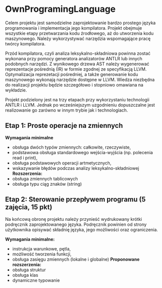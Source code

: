 # OwnProgramingLanguage
Celem projektu jest samodzielne zaprojektowanie bardzo prostego języka programowania i implementacja jego kompilatora. Projekt obejmuje wszystkie etapy przetwarzania kodu źrodłowego, aż do utworzenia kodu maszynowego. Należy wykorzystywać narzędzia wspomagające pracę twórcy kompilatora.

Przód kompilatora, czyli analiza leksykalno-składniowa powinna zostać wykonana przy pomocy generatora analizatorów ANTLR lub innych podobnych narzędzi. Z wynikowego drzewa AST należy wygenerować reprezentacje pośrednią (IR) w formie zgodnej ze specyfikacją LLVM. Optymalizacja reprezetacji pośredniej, a także generowanie kodu maszynowego wykonają narzędzie dostępne w LLVM. Wiedza niezbędna do realizacji projektu będzie szczegółowo i stopniowo omawiana na wykładzie.

Projekt podzielony jest na trzy etapach przy wykorzystaniu technologii ANTLR i LLVM. Jednak po wcześniejszym uzgodnieniu dopuszczalne jest realizowanie go zarówno w innym trybie jak i technologiach.
## Etap 1: Proste operacje na zmiennych
**Wymagania minimalne**
- obsługa dwóch typów zmiennych: całkowite, rzeczywiste,
- podstawowa obsługa standardowego wejścia-wyjścia (np. polecenia read i print),
- obsługa podstawowych operacji artmetycznych,
- wskazywanie błędów podczas analizy leksykalno-składniowej
**Rozszerzenia:**
- obsługa zmiennych tablicowych 
- obsługa typu ciąg znaków (string) 

## Etap 2: Sterowanie przepływem programu  (5 zajęcia, 15 pkt)
Na końcową obronę projektu należy przynieść wydrukowany krótki podręcznik zaprojektowanego języka. Podręcznik powinien od strony użytkownika opisywać składnię języka, jego możliwości oraz ograniczenia.

**Wymagania minimalne:**
- instrukcja warunkowe, pętla,
- możliwość tworzenia funkcji,
- obsługa zasięgu zmiennych (lokalne i globalne)
**Proponowane rozszerzenia:**
- obsługa struktur
- obsługa klas
- dynamiczne typowanie
